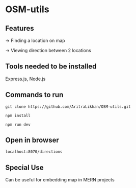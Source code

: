 # OSM-utils
## Features
-> Finding a location on map  

-> Viewing direction between 2 locations

## Tools needed to be installed
Express.js, Node.js

## Commands to run
```
git clone https://github.com/AritraLikhan/OSM-utils.git
```
```
npm install
```
```
npm run dev
```
## Open in browser
```
localhost:8070/directions
```
## Special Use
Can be useful for embedding map in MERN projects


